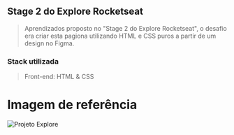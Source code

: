 
 ## Stage 2 do Explore Rocketseat 
 
> Aprendizados proposto no "Stage 2 do Explore Rocketseat", o desafio era criar esta pagiona utilizando HTML e CSS puros a partir de um design no Figma.

### Stack utilizada 
  
> Front-end: HTML & CSS

# Imagem de referência 

![Projeto Explore](https://user-images.githubusercontent.com/108701750/186542817-c2ee299c-bac1-4aaf-a3c9-364a57260738.png)
